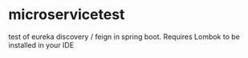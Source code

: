 # microservicetest
test of eureka discovery / feign in spring boot.
Requires Lombok to be installed in your IDE
